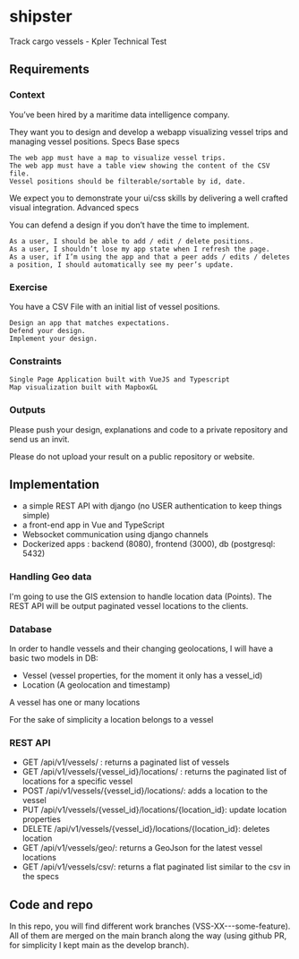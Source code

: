 # shipster
Track cargo vessels - Kpler Technical Test

## Requirements
### Context

You’ve been hired by a maritime data intelligence company.

They want you to design and develop a webapp visualizing vessel trips and managing vessel positions.
Specs
Base specs

    The web app must have a map to visualize vessel trips.
    The web app must have a table view showing the content of the CSV file.
    Vessel positions should be filterable/sortable by id, date.

We expect you to demonstrate your ui/css skills by delivering a well crafted visual integration.
Advanced specs

You can defend a design if you don’t have the time to implement.

    As a user, I should be able to add / edit / delete positions.
    As a user, I shouldn’t lose my app state when I refresh the page.
    As a user, if I’m using the app and that a peer adds / edits / deletes a position, I should automatically see my peer’s update.

### Exercise

You have a CSV File with an initial list of vessel positions.

    Design an app that matches expectations.
    Defend your design.
    Implement your design.

### Constraints

    Single Page Application built with VueJS and Typescript
    Map visualization built with MapboxGL

### Outputs

Please push your design, explanations and code to a private repository and send us an invit.

Please do not upload your result on a public repository or website.

## Implementation 
* a simple REST API with django (no USER authentication to keep things simple)
* a front-end app in Vue and TypeScript
* Websocket communication using django channels
* Dockerized apps : backend (8080), frontend (3000), db (postgresql: 5432)

### Handling Geo data
I'm going to use the GIS extension to handle location data (Points). The REST API will be output paginated vessel locations to the clients.

### Database
In order to handle vessels and their changing geolocations, I will have a basic two models in DB: 
* Vessel (vessel properties, for the moment it only has a vessel_id)
* Location (A geolocation and timestamp)

A vessel has one or many locations

For the sake of simplicity a location belongs to a vessel

### REST API
* GET /api/v1/vessels/ : returns a paginated list of vessels
* GET /api/v1/vessels/{vessel_id}/locations/ : returns the paginated list of locations for a specific vessel 
* POST /api/v1/vessels/{vessel_id}/locations/: adds a location to the vessel
* PUT  /api/v1/vessels/{vessel_id}/locations/{location_id}: update location properties
* DELETE /api/v1/vessels/{vessel_id}/locations/{location_id}: deletes location
* GET /api/v1/vessels/geo/: returns a GeoJson for the latest vessel locations
* GET /api/v1/vessels/csv/: returns a flat paginated list similar to the csv in the specs

## Code and repo
In this repo, you will find different work branches (VSS-XX---some-feature). All of them are merged on the main branch along the way (using github PR, for simplicity I kept main as the develop branch).

